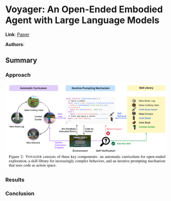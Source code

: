 # Voyager: An Open-Ended Embodied Agent with Large Language Models

**Link**: [Paper](https://arxiv.org/abs/2305.16291)

**Authors**:

## Summary

### Approach

![Approach Overview](./images/method.png)

### Results

### Conclusion